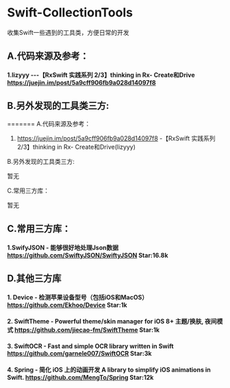 # Swift-CollectionTools
收集Swift一些遇到的工具类，方便日常的开发

## A.代码来源及参考：
#### 1.lizyyy ---【RxSwift 实践系列 2/3】thinking in Rx- Create和Drive https://juejin.im/post/5a9cff906fb9a028d14097f8


## B.另外发现的工具类三方:

=======
A.代码来源及参考：

1. https://juejin.im/post/5a9cff906fb9a028d14097f8 -【RxSwift 实践系列 2/3】thinking in Rx- Create和Drive(lizyyy) 


B.另外发现的工具类三方:

暂无

C.常用三方库：

暂无

## C.常用三方库：

#### 1.SwifyJSON - 能够很好地处理Json数据 https://github.com/SwiftyJSON/SwiftyJSON Star:16.8k

## D.其他三方库

#### 1. Device - 检测苹果设备型号（包括iOS和MacOS）https://github.com/Ekhoo/Device Star:1k
#### 2. SwiftTheme - Powerful theme/skin manager for iOS 8+ 主题/换肤, 夜间模式 https://github.com/jiecao-fm/SwiftTheme Star:1k
#### 3. SwiftOCR - Fast and simple OCR library written in Swift https://github.com/garnele007/SwiftOCR Star:3k
#### 4. Spring - 简化 iOS 上的动画开发 A library to simplify iOS animations in Swift.  https://github.com/MengTo/Spring Star:12k
